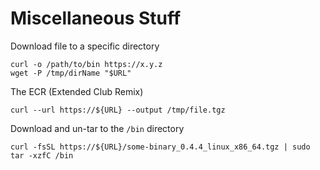 # Miscellaneous Stuff

Download file to a specific directory

```shell
curl -o /path/to/bin https://x.y.z
wget -P /tmp/dirName "$URL"
```

The ECR (Extended Club Remix)

```shell
curl --url https://${URL} --output /tmp/file.tgz
```

Download and un-tar to the `/bin` directory

```shell
curl -fsSL https://${URL}/some-binary_0.4.4_linux_x86_64.tgz | sudo tar -xzfC /bin
```